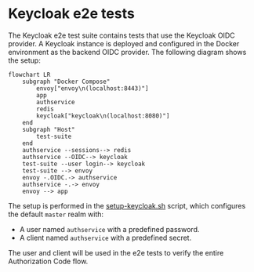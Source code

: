 # Keycloak e2e tests

The Keycloak e2e test suite contains tests that use the Keycloak OIDC provider. A
Keycloak instance is deployed and configured in the Docker environment as the backend
OIDC provider. The following diagram shows the setup:

```mermaid
flowchart LR
    subgraph "Docker Compose"
        envoy["envoy\n(localhost:8443)"]
        app
        authservice
        redis
        keycloak["keycloak\n(localhost:8080)"]
    end
    subgraph "Host"
        test-suite
    end
    authservice --sessions--> redis
    authservice --OIDC--> keycloak
    test-suite --user login--> keycloak
    test-suite --> envoy
    envoy -.OIDC.-> authservice
    authservice -.-> envoy
    envoy --> app
```

The setup is performed in the [setup-keycloak.sh](setup-keycloak.sh) script, which
configures the default `master` realm with:

* A user named `authservice` with a predefined password.
* A client named `authservice` with a predefined secret.

The user and client will be used in the e2e tests to verify the entire Authorization Code flow.
